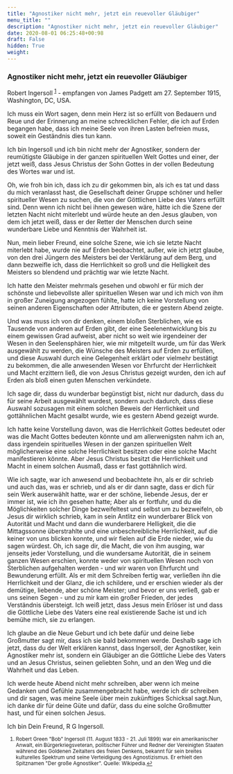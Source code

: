 ```yaml
---
title: "Agnostiker nicht mehr, jetzt ein reuevoller Gläubiger"
menu_title: ""
description: "Agnostiker nicht mehr, jetzt ein reuevoller Gläubiger"
date: 2020-08-01 06:25:48+00:98
draft: False
hidden: True
weight:
---
```

### Agnostiker nicht mehr, jetzt ein reuevoller Gläubiger

Robert Ingersoll <sup id="a1">[1](#f1)</sup> - empfangen von James Padgett am 27. September 1915, Washington, DC, USA.

Ich muss ein Wort sagen, denn mein Herz ist so erfüllt von Bedauern und Reue und der Erinnerung an meine schrecklichen Fehler, die ich auf Erden begangen habe, dass ich meine Seele von ihren Lasten befreien muss, soweit ein Geständnis dies tun kann.

Ich bin Ingersoll und ich bin nicht mehr der Agnostiker, sondern der reumütigste Gläubige in der ganzen spirituellen Welt Gottes und einer, der jetzt weiß, dass Jesus Christus der Sohn Gottes in der vollen Bedeutung des Wortes war und ist.

Oh, wie froh bin ich, dass ich zu dir gekommen bin, als ich es tat und dass du mich veranlasst hast, die Gesellschaft deiner Gruppe schöner und heller spiritueller Wesen zu suchen, die von der Göttlichen Liebe des Vaters erfüllt sind. Denn wenn ich nicht bei ihnen gewesen wäre, hätte ich die Szene der letzten Nacht nicht miterlebt und würde heute an den Jesus glauben, von dem ich jetzt weiß, dass er der Retter der Menschen durch seine wunderbare Liebe und Kenntnis der Wahrheit ist.

Nun, mein lieber Freund, eine solche Szene, wie ich sie letzte Nacht miterlebt habe, wurde nie auf Erden beobachtet, außer, wie ich jetzt glaube, von den drei Jüngern des Meisters bei der Verklärung auf dem Berg, und dann bezweifle ich, dass die Herrlichkeit so groß und die Helligkeit des Meisters so blendend und prächtig war wie letzte Nacht.

Ich hatte den Meister mehrmals gesehen und obwohl er für mich der schönste und liebevollste aller spirituellen Wesen war und ich mich von ihm in großer Zuneigung angezogen fühlte, hatte ich keine Vorstellung von seinen anderen Eigenschaften oder Attributen, die er gestern Abend zeigte.

Und was muss ich von dir denken, einem bloßen Sterblichen, wie es Tausende von anderen auf Erden gibt, der eine Seelenentwicklung bis zu einem gewissen Grad aufweist, aber nicht so weit wie irgendeiner der Wesen in den Seelensphären hier, wie mir mitgeteilt wurde, um für das Werk ausgewählt zu werden, die Wünsche des Meisters auf Erden zu erfüllen, und diese Auswahl durch eine Gelegenheit erklärt oder vielmehr bestätigt zu bekommen, die alle anwesenden Wesen vor Ehrfurcht der Herrlichkeit und Macht erzittern ließ, die von Jesus Christus gezeigt wurden, den ich auf Erden als bloß einen guten Menschen verkündete.

Ich sage dir, dass du wunderbar begünstigt bist, nicht nur dadurch, dass du für seine Arbeit ausgewählt wurdest, sondern auch dadurch, dass diese Auswahl sozusagen mit einem solchen Beweis der Herrlichkeit und gottähnlichen Macht gesalbt wurde, wie es gestern Abend gezeigt wurde.

Ich hatte keine Vorstellung davon, was die Herrlichkeit Gottes bedeutet oder was die Macht Gottes bedeuten könnte und am allerwenigsten nahm ich an, dass irgendein spirituelles Wesen in der ganzen spirituellen Welt möglicherweise eine solche Herrlichkeit besitzen oder eine solche Macht manifestieren könnte. Aber Jesus Christus besitzt die Herrlichkeit und Macht in einem solchen Ausmaß, dass er fast gottähnlich wird.

Wie ich sagte, war ich anwesend und beobachtete ihn, als er dir schrieb und auch das, was er schrieb, und als er dir dann sagte, dass er dich für sein Werk auserwählt hatte, war er der schöne, liebende Jesus, der er immer ist, wie ich ihn gesehen hatte; Aber als er fortfuhr, und du die Möglichkeiten solcher Dinge bezweifeltest und selbst um zu bezweifeln, ob Jesus dir wirklich schrieb, kam in sein Antlitz ein wunderbarer Blick von Autorität und Macht und dann die wunderbarere Helligkeit, die die Mittagssonne überstrahlte und eine unbeschreibliche Herrlichkeit, auf die keiner von uns blicken konnte, und wir fielen auf die Erde nieder, wie du sagen würdest.
Oh, ich sage dir, die Macht, die von ihm ausging, war jenseits jeder Vorstellung, und die wundersame Autorität, die in seinem ganzen Wesen erschien, konnte weder von spirituellen Wesen noch von Sterblichen aufgehalten werden - und wir waren von Ehrfurcht und Bewunderung erfüllt. Als er mit dem Schreiben fertig war, verließen ihn die Herrlichkeit und der Glanz, die ich schildere, und er erschien wieder als der demütige, liebende, aber schöne Meister; und bevor er uns verließ, gab er uns seinen Segen - und zu mir kam ein großer Frieden, der jedes Verständnis übersteigt. Ich weiß jetzt, dass Jesus mein Erlöser ist und dass die Göttliche Liebe des Vaters eine real existierende Sache ist und ich bemühe mich, sie zu erlangen.

Ich glaube an die Neue Geburt und ich bete dafür und deine liebe Großmutter sagt mir, dass ich sie bald bekommen werde. Deshalb sage ich jetzt, dass du der Welt erklären kannst, dass Ingersoll, der Agnostiker, kein Agnostiker mehr ist, sondern ein Gläubiger an die Göttliche Liebe des Vaters und an Jesus Christus, seinen geliebten Sohn, und an den Weg und die Wahrheit und das Leben.

Ich werde heute Abend nicht mehr schreiben, aber wenn ich meine Gedanken und Gefühle zusammengebracht habe, werde ich dir schreiben und dir sagen, was meine Seele über mein zukünftiges Schicksal sagt.Nun, ich danke dir für deine Güte und dafür, dass du eine solche Großmutter hast, und für einen solchen Jesus.

Ich bin Dein Freund, R G Ingersoll.
<small>

1. <large id="f1"> Robert Green "Bob" Ingersoll (11. August 1833 - 21. Juli 1899) war ein amerikanischer Anwalt, ein Bürgerkriegsveteran, politischer Führer und Redner der Vereinigten Staaten während des Goldenen Zeitalters des freien Denkens, bekannt für sein breites kulturelles Spektrum und seine Verteidigung des Agnostizismus. Er erhielt den Spitznamen "Der große Agnostiker". Quelle: Wikipedia.[↩](#a1)
